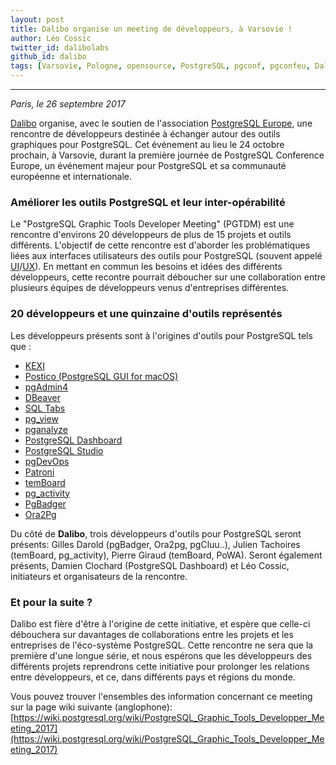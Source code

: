 ```yaml
---
layout: post
title: Dalibo organise un meeting de développeurs, à Varsovie !
author: Léo Cossic
twitter_id: dalibolabs
github_id: dalibo
tags: [Varsovie, Pologne, opensource, PostgreSQL, pgconf, pgconfeu, Dalibo, conférences, Europe, développeurs]
---
```


---
*Paris, le 26 septembre 2017*

[Dalibo](https://dalibo.com) organise, avec le soutien de l'association [PostgreSQL Europe](https://www.postgresql.eu), une rencontre de développeurs destinée à échanger autour des outils graphiques pour PostgreSQL. Cet événement au lieu le 24 octobre prochain, à Varsovie, durant la première journée de PostgreSQL Conference Europe, un événement majeur pour PostgreSQL et sa communauté européenne et internationale.

<!--MORE-->

### Améliorer les outils PostgreSQL et leur inter-opérabilité

Le "PostgreSQL Graphic Tools Developer Meeting" (PGTDM) est une rencontre d'environs 20 développeurs de plus de 15 projets et outils différents. L'objectif de cette rencontre est d'aborder les problématiques liées aux interfaces utilisateurs des outils pour PostgreSQL (souvent appelé [UI](https://en.wikipedia.org/wiki/User_interface_design)/[UX](https://fr.wikipedia.org/wiki/Exp%C3%A9rience_utilisateur)). 
En mettant en commun les besoins et idées des différents développeurs, cette recontre pourrait déboucher sur une collaboration entre plusieurs équipes de développeurs venus d'entreprises différentes.


### 20 développeurs et une quinzaine d'outils représentés

Les développeurs présents sont à l'origines d'outils pour PostgreSQL tels que :
  * [KEXI](http://www.kexi-project.org/about.html)
  * [Postico (PostgreSQL GUI for macOS)](https://eggerapps.at/postico/)
  * [pgAdmin4](https://www.pgadmin.org/)
  * [DBeaver](https://dbeaver.jkiss.org/)
  * [SQL Tabs](https://www.sqltabs.com/)
  * [pg_view](https://pypi.python.org/pypi/pg-view)
  * [pganalyze](https://pganalyze.com/)
  * [PostgreSQL Dashboard](https://github.com/daamien/PostgreSQL-Dashboard)
  * [PostgreSQL Studio](http://www.postgresqlstudio.org/)
  * [pgDevOps](https://www.openscg.com/bigsql/pgdevops/)
  * [Patroni](https://github.com/zalando/patroni)
  * [temBoard](http://temboard.io/)
  * [pg_activity](https://github.com/julmon/pg_activity)
  * [PgBadger](http://dalibo.github.io/pgbadger/)
  * [Ora2Pg](http://ora2pg.darold.net/)

Du côté de **Dalibo**, trois développeurs d'outils pour PostgreSQL seront présents: Gilles Darold (pgBadger, Ora2pg, pgCluu..), Julien Tachoires (temBoard, pg_activity), Pierre Giraud (temBoard, PoWA). Seront également présents, Damien Clochard (PostgreSQL Dashboard) et Léo Cossic, initiateurs et organisateurs de la rencontre. 

### Et pour la suite ?

Dalibo est fière d'être à l'origine de cette initiative, et espère que celle-ci débouchera sur davantages de collaborations entre les projets et les entreprises de l'éco-système PostgreSQL. Cette rencontre ne sera que la première d'une longue série, et nous espérons que les développeurs des différents projets reprendrons cette initiative pour prolonger les relations entre développeurs, et ce, dans différents pays et régions du monde.

Vous pouvez trouver l'ensembles des information concernant ce meeting sur la page wiki suivante (anglophone): [https://wiki.postgresql.org/wiki/PostgreSQL_Graphic_Tools_Developper_Meeting_2017](https://wiki.postgresql.org/wiki/PostgreSQL_Graphic_Tools_Developper_Meeting_2017)
